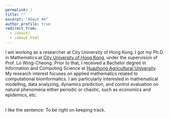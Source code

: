 ```yaml
---
permalink: /
title: ""
excerpt: "About me"
author_profile: true
redirect_from: 
  - /about/
  - /about.html
---
```


I am working as a researcher at City University of Hong Kong. I got my Ph.D. in Mathematics at [City University of Hong Kong](https://www.cityu.edu.hk/), under the supervision of Prof. Lo Wing-Cheong. Prior to that, I received a Bachelor degree in Information and Computing Science at [Huazhong Agricultural University](https://www.hzau.edu.cn/en/HOME.htm). My research interest focuses on applied mathematics related to computational bioinformatics. I am particularly interested in mathematical modelling, data analyzing, dynamics prediction, and control evaluation on natural phenomena either periodic or chaotic, such as economics and epidemics, etc. <br> <br> 


I like the sentence: To be right on keeping track.
